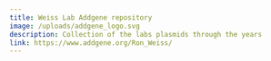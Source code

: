 ```yaml
---
title: Weiss Lab Addgene repository
image: /uploads/addgene_logo.svg
description: Collection of the labs plasmids through the years
link: https://www.addgene.org/Ron_Weiss/
---
```

